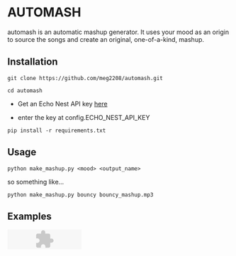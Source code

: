 <h1>AUTOMASH</h1>

automash is an automatic mashup generator. It uses your mood as an origin to source the songs and create an original, one-of-a-kind, mashup.

<h2>Installation</h2>

`git clone https://github.com/meg2208/automash.git`

`cd automash`

- Get an Echo Nest API key <a target="_blank" href="https://developer.echonest.com/account/register">here</a>

- enter the key at config.ECHO_NEST_API_KEY

`pip install -r requirements.txt`


<h2>Usage</h2>

`python make_mashup.py <mood> <output_name>`

so something like...

`python make_mashup.py bouncy bouncy_mashup.mp3`


<h2>Examples</h2>

<object height="45" width="167" type="application/x-shockwave-flash" id="audioPalPlayer" data="http://content.oddcast.com/host/audiopal/swf/workshop_player_shell.swf?mId=59322241.1&doorId=427&ds=http://host-d.oddcast.com/&playOnLoad=true&polFreq=&polUnit=">
	<param name="movie" value="http://content.oddcast.com/host/audiopal/swf/workshop_player_shell.swf?mId=59322241.1&doorId=427&ds=http://host-d.oddcast.com/&playOnLoad=true&polFreq=&polUnit=" />
	<param name="allowscriptaccess" value="always" />
	<param name="allownetworking" value="all" />
	<param name="base" value="/swf/" />
	<param name="quality" value="high" />
	<param name="bgcolor" value="#e8e9e3" />
	<param name="height" value="45" />
	<param name="width" value="167" />
	<param name="wmode" value="transparent" />
</object>



